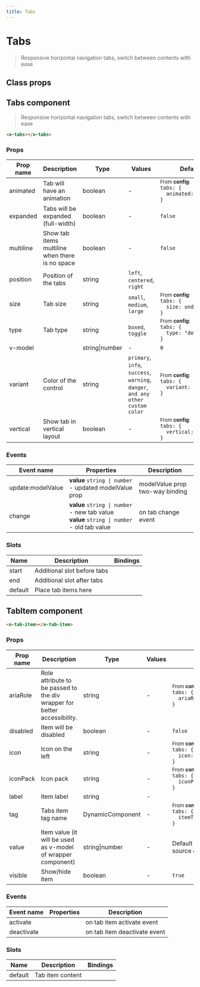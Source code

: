 ```yaml
---
title: Tabs
---
```


# Tabs

<div class="vp-doc">

> Responsive horizontal navigation tabs, switch between contents with ease

<Carbon />
</div>

<div class="vp-example">
</div>
<div class="vp-example">

## Class props

<inspector-Tabs-viewer />

</div>

<div class="vp-doc">

## Tabs component

> Responsive horizontal navigation tabs, switch between contents with ease

```html
<o-tabs></o-tabs>
```

### Props

| Prop name | Description                                     | Type           | Values                                                                          | Default                                                                                                                                           |
| --------- | ----------------------------------------------- | -------------- | ------------------------------------------------------------------------------- | ------------------------------------------------------------------------------------------------------------------------------------------------- |
| animated  | Tab will have an animation                      | boolean        | -                                                                               | <div><small>From <b>config</b>:</small></div><code style='white-space: nowrap; padding: 0;'>tabs: {<br>&nbsp;&nbsp;animated: true<br>}</code>     |
| expanded  | Tabs will be expanded (full-width)              | boolean        | -                                                                               | <code style='white-space: nowrap; padding: 0;'>false</code>                                                                                       |
| multiline | Show tab items multiline when there is no space | boolean        | -                                                                               | <code style='white-space: nowrap; padding: 0;'>false</code>                                                                                       |
| position  | Position of the tabs                            | string         | `left`, `centered`, `right`                                                     |                                                                                                                                                   |
| size      | Tab size                                        | string         | `small`, `medium`, `large`                                                      | <div><small>From <b>config</b>:</small></div><code style='white-space: nowrap; padding: 0;'>tabs: {<br>&nbsp;&nbsp;size: undefined<br>}</code>    |
| type      | Tab type                                        | string         | `boxed`, `toggle`                                                               | <div><small>From <b>config</b>:</small></div><code style='white-space: nowrap; padding: 0;'>tabs: {<br>&nbsp;&nbsp;type: "default"<br>}</code>    |
| v-model   |                                                 | string\|number | -                                                                               | <code style='white-space: nowrap; padding: 0;'>0</code>                                                                                           |
| variant   | Color of the control                            | string         | `primary`, `info`, `success`, `warning`, `danger`, `and any other custom color` | <div><small>From <b>config</b>:</small></div><code style='white-space: nowrap; padding: 0;'>tabs: {<br>&nbsp;&nbsp;variant: undefined<br>}</code> |
| vertical  | Show tab in vertical layout                     | boolean        | -                                                                               | <div><small>From <b>config</b>:</small></div><code style='white-space: nowrap; padding: 0;'>tabs: {<br>&nbsp;&nbsp;vertical: false<br>}</code>    |

### Events

| Event name        | Properties                                                                                    | Description                     |
| ----------------- | --------------------------------------------------------------------------------------------- | ------------------------------- |
| update:modelValue | **value** `string \| number` - updated modelValue prop                                        | modelValue prop two-way binding |
| change            | **value** `string \| number` - new tab value<br/>**value** `string \| number` - old tab value | on tab change event             |

### Slots

| Name    | Description                 | Bindings |
| ------- | --------------------------- | -------- |
| start   | Additional slot before tabs |          |
| end     | Additional slot after tabs  |          |
| default | Place tab items here        |          |

</div>

<div class="vp-doc">

## TabItem component

```html
<o-tab-item></o-tab-item>
```

### Props

| Prop name | Description                                                              | Type             | Values | Default                                                                                                                                            |
| --------- | ------------------------------------------------------------------------ | ---------------- | ------ | -------------------------------------------------------------------------------------------------------------------------------------------------- |
| ariaRole  | Role attribute to be passed to the div wrapper for better accessibility. | string           | -      | <div><small>From <b>config</b>:</small></div><code style='white-space: nowrap; padding: 0;'>tabs: {<br>&nbsp;&nbsp;ariaRole: "tab"<br>}</code>     |
| disabled  | Item will be disabled                                                    | boolean          | -      | <code style='white-space: nowrap; padding: 0;'>false</code>                                                                                        |
| icon      | Icon on the left                                                         | string           | -      | <div><small>From <b>config</b>:</small></div><code style='white-space: nowrap; padding: 0;'>tabs: {<br>&nbsp;&nbsp;icon: undefined<br>}</code>     |
| iconPack  | Icon pack                                                                | string           | -      | <div><small>From <b>config</b>:</small></div><code style='white-space: nowrap; padding: 0;'>tabs: {<br>&nbsp;&nbsp;iconPack: undefined<br>}</code> |
| label     | Item label                                                               | string           | -      |                                                                                                                                                    |
| tag       | Tabs item tag name                                                       | DynamicComponent | -      | <div><small>From <b>config</b>:</small></div><code style='white-space: nowrap; padding: 0;'>tabs: {<br>&nbsp;&nbsp;itemTag: "button"<br>}</code>   |
| value     | Item value (it will be used as v-model of wrapper component)             | string\|number   | -      | Default function (see source code)                                                                                                                 |
| visible   | Show/hide item                                                           | boolean          | -      | <code style='white-space: nowrap; padding: 0;'>true</code>                                                                                         |

### Events

| Event name | Properties | Description                  |
| ---------- | ---------- | ---------------------------- |
| activate   |            | on tab item activate event   |
| deactivate |            | on tab item deactivate event |

### Slots

| Name    | Description      | Bindings |
| ------- | ---------------- | -------- |
| default | Tab item content |          |

</div>

<div class="vp-doc">
</div>
<div class="vp-doc">
</div>

